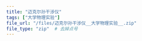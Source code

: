 ```yaml
---
title: "迈克尔孙干涉仪"
tags: ["大学物理实验"]
file_url: "/files/迈克尔孙干涉仪__大学物理实验__.zip"
file_type: "zip"  # 去掉点号
---
```




<!-- 文件类型: .zip -->
<!-- 文件图标: 📦 -->
